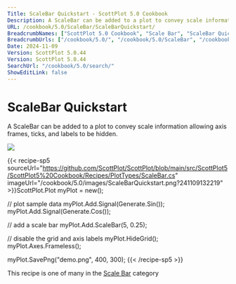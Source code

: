 ```yaml
---
Title: ScaleBar Quickstart - ScottPlot 5.0 Cookbook
Description: A ScaleBar can be added to a plot to convey scale information allowing axis frames, ticks, and labels to be hidden.
URL: /cookbook/5.0/ScaleBar/ScaleBarQuickstart/
BreadcrumbNames: ["ScottPlot 5.0 Cookbook", "Scale Bar", "ScaleBar Quickstart"]
BreadcrumbUrls: ["/cookbook/5.0/", "/cookbook/5.0/ScaleBar", "/cookbook/5.0/ScaleBar/ScaleBarQuickstart"]
Date: 2024-11-09
Version: ScottPlot 5.0.44
Version: ScottPlot 5.0.44
SearchUrl: "/cookbook/5.0/search/"
ShowEditLink: false
---
```



<div class='d-flex align-items-center mt-5'>
<h1 class='me-2 text-dark my-0 border-0'>ScaleBar Quickstart</h1>
</div>

A ScaleBar can be added to a plot to convey scale information allowing axis frames, ticks, and labels to be hidden.

[![](/cookbook/5.0/images/ScaleBarQuickstart.png?241109132219)](/cookbook/5.0/images/ScaleBarQuickstart.png?241109132219)

{{< recipe-sp5 sourceUrl="https://github.com/ScottPlot/ScottPlot/blob/main/src/ScottPlot5/ScottPlot5%20Cookbook/Recipes/PlotTypes/ScaleBar.cs" imageUrl="/cookbook/5.0/images/ScaleBarQuickstart.png?241109132219" >}}ScottPlot.Plot myPlot = new();

// plot sample data
myPlot.Add.Signal(Generate.Sin());
myPlot.Add.Signal(Generate.Cos());

// add a scale bar
myPlot.Add.ScaleBar(5, 0.25);

// disable the grid and axis labels
myPlot.HideGrid();
myPlot.Axes.Frameless();

myPlot.SavePng("demo.png", 400, 300);
{{< /recipe-sp5 >}}

<div class='my-5 text-center'>This recipe is one of many in the <a href='/cookbook/5.0/ScaleBar'>Scale Bar</a> category</div>


